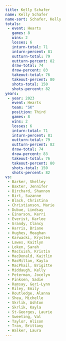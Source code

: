 ```yaml
---
title: Kelly Schafer
name: Kelly Schafer
name-sort: Schafer, Kelly
totals:
 - event: Hearts
   games: 8
   wins: 2
   losses: 6
   inturn-total: 71
   inturn-percent: 81
   outturn-total: 79
   outturn-percent: 82
   draw-total: 74
   draw-percent: 83
   takeout-total: 76
   takeout-percent: 80
   shots-total: 150
   shots-percent: 82
years:
 - year: 2023
   event: Hearts
   team: "SK"
   position: Third
   games: 8
   wins: 2
   losses: 6
   inturn-total: 71
   inturn-percent: 81
   outturn-total: 79
   outturn-percent: 82
   draw-total: 74
   draw-percent: 83
   takeout-total: 76
   takeout-percent: 80
   shots-total: 150
   shots-percent: 82
vs:
 - Barker, Shelley
 - Baxter, Jennifer
 - Birchard, Shannon
 - Birt, Suzanne
 - Black, Christina
 - Christianson, Marie
 - Dubue, Lindsay
 - Einarson, Kerri
 - Everist, Karlee
 - Grandy, Clancy
 - Harris, Briane
 - Hughes, Meaghan
 - Karwacki, Krysten
 - Lawes, Kaitlyn
 - Loken, Sarah
 - MacCuish, Kristin
 - MacDonald, Kaitlin
 - MacMillan, Kayla
 - MacPhail, Brigitte
 - Middaugh, Kelly
 - Peterman, Jocelyn
 - Pinksen, Sadie
 - Ramsay, Geri-Lynn
 - Riley, Emily
 - Routledge, Alanna
 - Shea, Michelle
 - Skrlik, Ashton
 - Skrlik, Kayla
 - St-Georges, Laurie
 - Sweeting, Val
 - Taylor, Alison
 - Tran, Brittany
 - Walker, Laura
---
```

